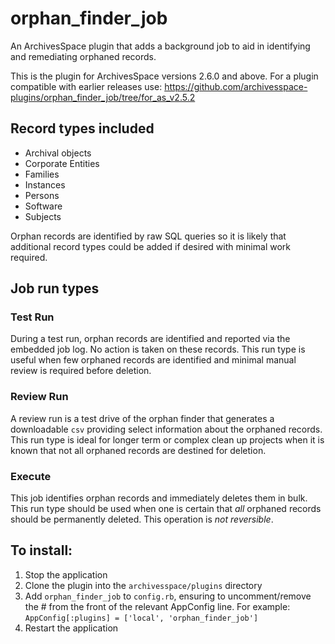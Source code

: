 # orphan_finder_job

An ArchivesSpace plugin that adds a background job to aid in identifying and remediating orphaned records.

This is the plugin for ArchivesSpace versions 2.6.0 and above.  For a plugin compatible with earlier releases use: https://github.com/archivesspace-plugins/orphan_finder_job/tree/for_as_v2.5.2

## Record types included

- Archival objects
- Corporate Entities
- Families
- Instances
- Persons
- Software
- Subjects

Orphan records are identified by raw SQL queries so it is likely that additional record types could be added if desired with minimal work required.

## Job run types

### Test Run

During a test run, orphan records are identified and reported via the embedded job log.  No action is taken on these records.  This run type is useful when few orphaned records are identified and minimal manual review is required before deletion.

### Review Run

A review run is a test drive of the orphan finder that generates a downloadable `csv` providing select information about the orphaned records.  This run type is ideal for longer term or complex clean up projects when it is known that not all orphaned records are destined for deletion.

### Execute

This job identifies orphan records and immediately deletes them in bulk. This run type should be used when one is certain that *all* orphaned records should be permanently deleted. This operation is *not reversible*.

## To install:

1. Stop the application
2. Clone the plugin into the `archivesspace/plugins` directory
3. Add `orphan_finder_job` to `config.rb`, ensuring to uncomment/remove the # from the front of the relevant AppConfig line.  For example:
`AppConfig[:plugins] = ['local', 'orphan_finder_job']`
4. Restart the application
